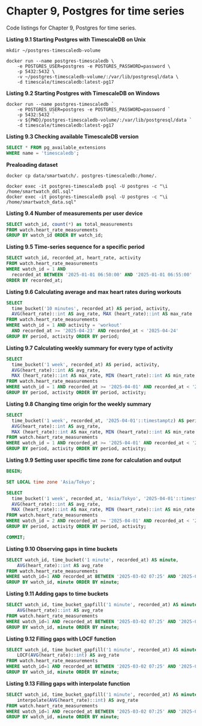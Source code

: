 # Chapter 9, Postgres for time series

Code listings for Chapter 9, Postgres for time series.

**Listing 9.1 Starting Postgres with TimescaleDB on Unix**
```shell
mkdir ~/postgres-timescaledb-volume

docker run --name postgres-timescaledb \
    -e POSTGRES_USER=postgres -e POSTGRES_PASSWORD=password \
    -p 5432:5432 \
    -v ~/postgres-timescaledb-volume/:/var/lib/postgresql/data \
    -d timescale/timescaledb:latest-pg17
```

**Listing 9.2 Starting Postgres with TimescaleDB on Windows**
```shell
docker run --name postgres-timescaledb `
    -e POSTGRES_USER=postgres -e POSTGRES_PASSWORD=password `
    -p 5432:5432 `
    -v ${PWD}/postgres-timescaledb-volume/:/var/lib/postgresql/data `
    -d timescale/timescaledb:latest-pg17
```

**Listing 9.3 Checking available TimescaleDB version**
```sql
SELECT * FROM pg_available_extensions
WHERE name = 'timescaledb';
```

**Prealoading dataset**
```shell
docker cp data/smartwatch/. postgres-timescaledb:/home/.

docker exec -it postgres-timescaledb psql -U postgres -c "\i /home/smartwatch_ddl.sql"
docker exec -it postgres-timescaledb psql -U postgres -c "\i /home/smartwatch_data.sql"
```

**Listing 9.4 Number of measurements per user device**
```sql
SELECT watch_id, count(*) as total_measurements
FROM watch.heart_rate_measurements
GROUP BY watch_id ORDER BY watch_id;
```

**Listing 9.5 Time-series sequence for a specific period**
```sql
SELECT watch_id, recorded_at, heart_rate, activity
FROM watch.heart_rate_measurements
WHERE watch_id = 1 AND
  recorded_at BETWEEN '2025-01-01 06:50:00' AND '2025-01-01 06:55:00'
ORDER BY recorded_at;
```

**Listing 9.6 Calculating average and max heart rates during workouts**
```sql
SELECT
  time_bucket('10 minutes', recorded_at) AS period, activity,
  AVG(heart_rate)::int AS avg_rate, MAX (heart_rate)::int AS max_rate
FROM watch.heart_rate_measurements
WHERE watch_id = 1 AND activity = 'workout' 
  AND recorded_at >= '2025-04-23' AND recorded_at < '2025-04-24'
GROUP BY period, activity ORDER BY period;
```

**Listing 9.7 Calculating weekly summary for every type of activity**
```sql
SELECT
  time_bucket('1 week', recorded_at) AS period, activity,
  AVG(heart_rate)::int AS avg_rate, 
  MAX (heart_rate)::int AS max_rate, MIN (heart_rate)::int AS min_rate
FROM watch.heart_rate_measurements
WHERE watch_id = 1 AND recorded_at >= '2025-04-01' AND recorded_at < '2025-04-15'
GROUP BY period, activity ORDER BY period, activity;
```

**Listing 9.8 Changing time origin for the weekly summary**
```sql
SELECT
  time_bucket('1 week', recorded_at, '2025-04-01'::timestamptz) AS period, activity,
  AVG(heart_rate)::int AS avg_rate, 
  MAX (heart_rate)::int AS max_rate, MIN (heart_rate)::int AS min_rate
FROM watch.heart_rate_measurements
WHERE watch_id = 1 AND recorded_at >= '2025-04-01' AND recorded_at < '2025-04-15'
GROUP BY period, activity ORDER BY period, activity;
```

**Listing 9.9 Setting user specific time zone for calculation and output**
```sql
BEGIN;

SET LOCAL time zone 'Asia/Tokyo';

SELECT
  time_bucket('1 week', recorded_at, 'Asia/Tokyo', '2025-04-01'::timestamptz) AS period, activity,
  AVG(heart_rate)::int AS avg_rate, 
  MAX (heart_rate)::int AS max_rate, MIN (heart_rate)::int AS min_rate
FROM watch.heart_rate_measurements
WHERE watch_id = 2 AND recorded_at >= '2025-04-01' AND recorded_at < '2025-04-15'
GROUP BY period, activity ORDER BY period, activity;

COMMIT;
```

**Listing 9.10 Observing gaps in time buckets**
```sql
SELECT watch_id, time_bucket('1 minute', recorded_at) AS minute,
    AVG(heart_rate)::int AS avg_rate
FROM watch.heart_rate_measurements
WHERE watch_id=1 AND recorded_at BETWEEN '2025-03-02 07:25' AND '2025-03-02 07:36'
GROUP BY watch_id, minute ORDER BY minute;
```

**Listing 9.11 Adding gaps to time buckets**
```sql
SELECT watch_id, time_bucket_gapfill('1 minute', recorded_at) AS minute,
    AVG(heart_rate)::int AS avg_rate
FROM watch.heart_rate_measurements
WHERE watch_id=1 AND recorded_at BETWEEN '2025-03-02 07:25' AND '2025-03-02 07:36'
GROUP BY watch_id, minute ORDER BY minute;
```

**Listing 9.12 Filling gaps with LOCF function**
```sql
SELECT watch_id, time_bucket_gapfill('1 minute', recorded_at) AS minute,
    LOCF(AVG(heart_rate)::int) AS avg_rate
FROM watch.heart_rate_measurements
WHERE watch_id=1 AND recorded_at BETWEEN '2025-03-02 07:25' AND '2025-03-02 07:36'
GROUP BY watch_id, minute ORDER BY minute;
```

**Listing 9.13 Filling gaps with interpolate function**
```sql
SELECT watch_id, time_bucket_gapfill('1 minute', recorded_at) AS minute,
    interpolate(AVG(heart_rate)::int) AS avg_rate
FROM watch.heart_rate_measurements
WHERE watch_id=1 AND recorded_at BETWEEN '2025-03-02 07:25' AND '2025-03-02 07:36'
GROUP BY watch_id, minute ORDER BY minute;
```







